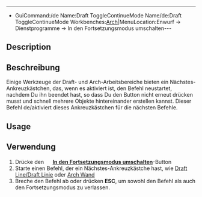 ---
- GuiCommand:/de   Name:Draft ToggleContinueMode   Name/de:Draft ToggleContinueMode   Workbenches:[Arch](Draft_Module/de___Draft]],_[[Arch_Module/de.md)|MenuLocation:Enwurf → Dienstprogramme → In den Fortsetzungsmodus umschalten---


</div>

## Description


<div class="mw-translate-fuzzy">

## Beschreibung

Einige Werkzeuge der Draft- und Arch-Arbeitsbereiche bieten ein Nächstes-Ankreuzkästchen, das, wenn es aktiviert ist, den Befehl neustartet, nachdem Du ihn beendet hast, so dass Du den Button nicht erneut drücken musst und schnell mehrere Objekte hintereinander erstellen kannst. Dieser Befehl de/aktiviert dieses Ankreuzkästchen für die nächsten Befehle.


</div>

## Usage


<div class="mw-translate-fuzzy">

## Verwendung

1.  Drücke den **<img src="images/Draft_ToggleContinueMode.png" width=16px> [In den Fortsetzungsmodus umschalten](Draft_ToggleContinueMode/de.md)**-Button
2.  Starte einen Befehl, der ein Nächstes-Ankreuzkästche hast, wie [Draft Line/Draft Linie](Draft_Line/Draft_Linie.md) oder [Arch Wand](Arch_Wall/de.md)
3.  Breche den Befehl ab oder drücken **ESC**, um sowohl den Befehl als auch den Fortsetzungsmodus zu verlassen.


</div>





 
